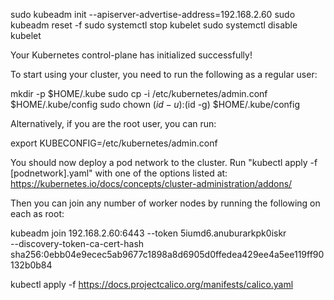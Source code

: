 sudo kubeadm init --apiserver-advertise-address=192.168.2.60
sudo kubeadm reset -f
sudo systemctl stop kubelet
sudo systemctl disable kubelet


Your Kubernetes control-plane has initialized successfully!

To start using your cluster, you need to run the following as a regular user:

  mkdir -p $HOME/.kube
  sudo cp -i /etc/kubernetes/admin.conf $HOME/.kube/config
  sudo chown $(id -u):$(id -g) $HOME/.kube/config

Alternatively, if you are the root user, you can run:

  export KUBECONFIG=/etc/kubernetes/admin.conf

You should now deploy a pod network to the cluster.
Run "kubectl apply -f [podnetwork].yaml" with one of the options listed at:
  https://kubernetes.io/docs/concepts/cluster-administration/addons/

Then you can join any number of worker nodes by running the following on each as root:

kubeadm join 192.168.2.60:6443 --token 5iumd6.anuburarkpk0iskr \
        --discovery-token-ca-cert-hash sha256:0ebb04e9ecec5ab9677c1898a8d6905d0ffedea429ee4a5ee119ff90132b0b84


kubectl apply -f https://docs.projectcalico.org/manifests/calico.yaml
